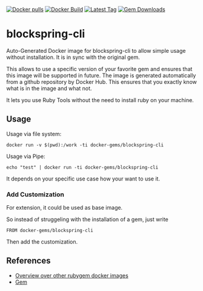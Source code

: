 [![Docker pulls](https://img.shields.io/docker/pulls/rubygem/blockspring-cli.svg)](https://hub.docker.com/r/rubygem/blockspring-cli/)
[![Docker Build](https://img.shields.io/docker/automated/rubygem/blockspring-cli.svg)](https://hub.docker.com/r/rubygem/blockspring-cli/)
[![Latest Tag](https://img.shields.io/github/tag/docker-rubygem/blockspring-cli.svg)](https://hub.docker.com/r/rubygem/blockspring-cli/)
[![Gem Downloads](https://img.shields.io/gem/dt/blockspring-cli.svg)](https://rubygems.org/gems/blockspring-cli/)
# blockspring-cli

Auto-Generated Docker image for blockspring-cli to allow simple usage without installation.
It is in sync with the original gem.

This allows to use a specific version of your favorite gem and ensures that this image will be supported in future.
The image is generated automatically from a github repository by Docker Hub.
This ensures that you exactly know what is in the image and what not.

It lets you use Ruby Tools without the need to install ruby on your machine.

## Usage

Usage via file system:

`docker run -v $(pwd):/work -ti docker-gems/blockspring-cli`

Usage via Pipe:

`echo "test" | docker run -ti docker-gems/blockspring-cli`

It depends on your specific use case how your want to use it.

### Add Customization

For extension, it could be used as base image.

So instead of struggeling with the installation of a gem, just write

`FROM docker-gems/blockspring-cli`

Then add the customization.

## References

 - [Overview over other rubygem docker images](https://github.com/thinkbot/docker-rubygem)
 - [Gem](https://rubygems.org/gems/blockspring-cli/)
